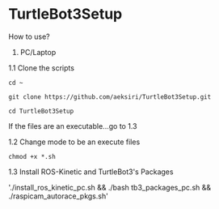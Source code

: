 # TurtleBot3Setup

How to use?

1. PC/Laptop

1.1 Clone the scripts

`cd ~`

`git clone https://github.com/aeksiri/TurtleBot3Setup.git`

`cd TurtleBot3Setup`

If the files are an executable...go to 1.3

1.2 Change mode to be an execute files

`chmod +x *.sh`

1.3 Install ROS-Kinetic and TurtleBot3's Packages

'./install_ros_kinetic_pc.sh && ./bash tb3_packages_pc.sh && ./raspicam_autorace_pkgs.sh'

